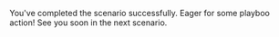 You've completed the scenario successfully. Eager for some playboo action! See you soon in the next scenario.
